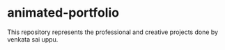 # animated-portfolio
This repository represents the professional and creative projects done by venkata sai uppu.

